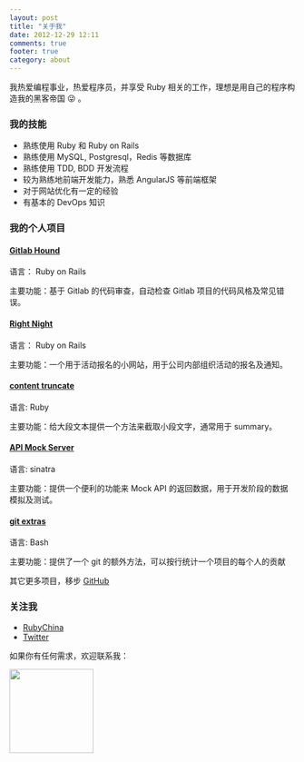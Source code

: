 ```yaml
---
layout: post
title: "关于我"
date: 2012-12-29 12:11
comments: true
footer: true
category: about
---
```


我热爱编程事业，热爱程序员，并享受 Ruby 相关的工作，理想是用自己的程序构造我的黑客帝国 😜 。

### 我的技能

- 熟练使用 Ruby 和 Ruby on Rails
- 熟练使用 MySQL, Postgresql，Redis 等数据库
- 熟练使用 TDD, BDD 开发流程
- 较为熟练地前端开发能力，熟悉 AngularJS 等前端框架
- 对于网站优化有一定的经验
- 有基本的 DevOps 知识

### 我的个人项目

#### [Gitlab Hound](https://github.com/zlx/Gitlab-Hound)

语言： Ruby on Rails

主要功能：基于 Gitlab 的代码审查，自动检查 Gitlab 项目的代码风格及常见错误。

#### [Right Night](https://github.com/zlx/rails-night)

语言： Ruby on Rails

主要功能：一个用于活动报名的小网站，用于公司内部组织活动的报名及通知。

#### [content truncate](https://github.com/zlx/content-truncate)

语言: Ruby

主要功能：给大段文本提供一个方法来截取小段文字，通常用于 summary。

#### [API Mock Server](https://github.com/zlx/API-mock-server)

语言: sinatra

主要功能：提供一个便利的功能来 Mock API 的返回数据，用于开发阶段的数据模拟及测试。

#### [git extras](https://github.com/zlx/git-extras)

语言: Bash

主要功能：提供了一个 git 的额外方法，可以按行统计一个项目的每个人的贡献

其它更多项目，移步 [GitHub](https://github.com/zlx)

### 关注我

- [RubyChina](http://ruby-china.org/zlx_star)
- [Twitter](https://twitter.com/zlx_star)

如果你有任何需求，欢迎联系我：

<img src='http://blog.zlxstar.me/images/phone.png' width='148px'/>

